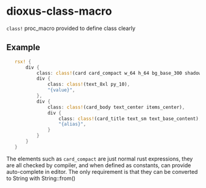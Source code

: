 # dioxus-class-macro

`class!` proc_macro provided to define class clearly

## Example
```rust
   rsx! {
       div {
           class: class!(card card_compact w_64 h_64 bg_base_300 shadow_xl text_center hover(bg_base_200) hover(scale_105)),
           div {
               class: class!(text_8xl py_10),
               "{value}",
           },
           div {
               class: class!(card_body text_center items_center),
               div {
                   class: class!(card_title text_sm text_base_content),
                   "{alias}",
               }
           }
       }
   }
```

The elements such as `card_compact` are just normal rust expressions, they are all checked by compiler,
and when defined as constants, can provide auto-complete in editor. The only requirement is that they 
can be converted to String with String::from()


